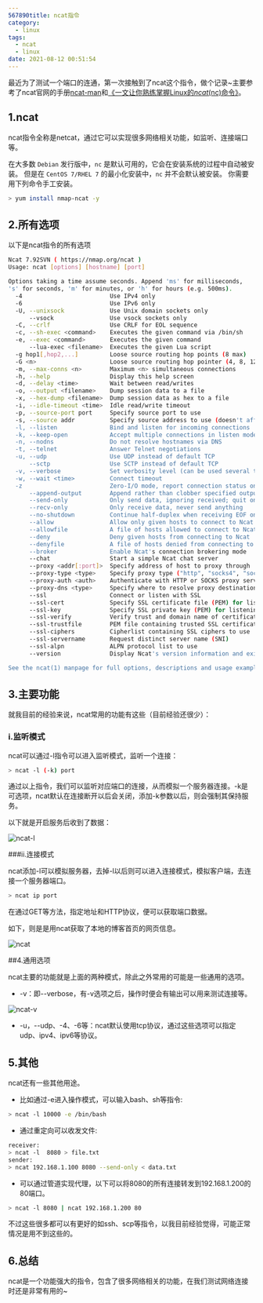 ```yaml
---
567890title: ncat指令
category:
  - linux
tags:
  - ncat
  - linux
date: 2021-08-12 00:51:54
---
```


最近为了测试一个端口的连通，第一次接触到了ncat这个指令，做个记录~主要参考了ncat官网的手册[ncat-man](https://nmap.org/book/ncat-man.html)和[《一文让你熟练掌握Linux的*ncat*(nc)命令》](https://www.cnblogs.com/ECJTUACM-873284962/p/9712882.html)。
<!-- more -->

## 1.ncat

ncat指令全称是netcat，通过它可以实现很多网络相关功能，如监听、连接端口等。

在大多数 `Debian` 发行版中，`nc` 是默认可用的，它会在安装系统的过程中自动被安装。 但是在 `CentOS 7/RHEL 7` 的最小化安装中，`nc` 并不会默认被安装。 你需要用下列命令手工安装。

```bash
> yum install nmap-ncat -y
```

## 2.所有选项

以下是ncat指令的所有选项

```bash
Ncat 7.92SVN ( https://nmap.org/ncat )
Usage: ncat [options] [hostname] [port]

Options taking a time assume seconds. Append 'ms' for milliseconds,
's' for seconds, 'm' for minutes, or 'h' for hours (e.g. 500ms).
  -4                         Use IPv4 only
  -6                         Use IPv6 only
  -U, --unixsock             Use Unix domain sockets only
      --vsock                Use vsock sockets only
  -C, --crlf                 Use CRLF for EOL sequence
  -c, --sh-exec <command>    Executes the given command via /bin/sh
  -e, --exec <command>       Executes the given command
      --lua-exec <filename>  Executes the given Lua script
  -g hop1[,hop2,...]         Loose source routing hop points (8 max)
  -G <n>                     Loose source routing hop pointer (4, 8, 12, ...)
  -m, --max-conns <n>        Maximum <n> simultaneous connections
  -h, --help                 Display this help screen
  -d, --delay <time>         Wait between read/writes
  -o, --output <filename>    Dump session data to a file
  -x, --hex-dump <filename>  Dump session data as hex to a file
  -i, --idle-timeout <time>  Idle read/write timeout
  -p, --source-port port     Specify source port to use
  -s, --source addr          Specify source address to use (doesn't affect -l)
  -l, --listen               Bind and listen for incoming connections
  -k, --keep-open            Accept multiple connections in listen mode
  -n, --nodns                Do not resolve hostnames via DNS
  -t, --telnet               Answer Telnet negotiations
  -u, --udp                  Use UDP instead of default TCP
      --sctp                 Use SCTP instead of default TCP
  -v, --verbose              Set verbosity level (can be used several times)
  -w, --wait <time>          Connect timeout
  -z                         Zero-I/O mode, report connection status only
      --append-output        Append rather than clobber specified output files
      --send-only            Only send data, ignoring received; quit on EOF
      --recv-only            Only receive data, never send anything
      --no-shutdown          Continue half-duplex when receiving EOF on stdin
      --allow                Allow only given hosts to connect to Ncat
      --allowfile            A file of hosts allowed to connect to Ncat
      --deny                 Deny given hosts from connecting to Ncat
      --denyfile             A file of hosts denied from connecting to Ncat
      --broker               Enable Ncat's connection brokering mode
      --chat                 Start a simple Ncat chat server
      --proxy <addr[:port]>  Specify address of host to proxy through
      --proxy-type <type>    Specify proxy type ("http", "socks4", "socks5")
      --proxy-auth <auth>    Authenticate with HTTP or SOCKS proxy server
      --proxy-dns <type>     Specify where to resolve proxy destination
      --ssl                  Connect or listen with SSL
      --ssl-cert             Specify SSL certificate file (PEM) for listening
      --ssl-key              Specify SSL private key (PEM) for listening
      --ssl-verify           Verify trust and domain name of certificates
      --ssl-trustfile        PEM file containing trusted SSL certificates
      --ssl-ciphers          Cipherlist containing SSL ciphers to use
      --ssl-servername       Request distinct server name (SNI)
      --ssl-alpn             ALPN protocol list to use
      --version              Display Ncat's version information and exit

See the ncat(1) manpage for full options, descriptions and usage examples
```

## 3.主要功能

就我目前的经验来说，ncat常用的功能有这些（目前经验还很少）：

### i.监听模式

ncat可以通过-l指令可以进入监听模式，监听一个连接：

```bash
> ncat -l (-k) port
```

通过以上指令，我们可以监听对应端口的连接，从而模拟一个服务器连接。-k是可选项，ncat默认在连接断开以后会关闭，添加-k参数以后，则会强制其保持服务。

以下就是开启服务后收到了数据：

![ncat-l](ncat-l.png)

###ii.连接模式

ncat添加-l可以模拟服务器，去掉-l以后则可以进入连接模式，模拟客户端，去连接一个服务器端口。

```bash
> ncat ip port
```

在通过GET等方法，指定地址和HTTP协议，便可以获取端口数据。

如下，则是是用ncat获取了本地的博客首页的网页信息。

![ncat](ncat.png)

##4.通用选项

ncat主要的功能就是上面的两种模式，除此之外常用的可能是一些通用的选项。

* -v：即--verbose，有-v选项之后，操作时便会有输出可以用来测试连接等。

![ncat-v](ncat-v.png)

* -u，--udp、-4、-6等：ncat默认使用tcp协议，通过这些选项可以指定udp、ipv4、ipv6等协议。

## 5.其他

ncat还有一些其他用途。

* 比如通过-e进入操作模式，可以输入bash、sh等指令:

```bash
> ncat -l 10000 -e /bin/bash
```

* 通过重定向可以收发文件:

```bash
receiver:
> ncat -l  8080 > file.txt
sender:
> ncat 192.168.1.100 8080 --send-only < data.txt
```

* 可以通过管道实现代理，以下可以将8080的所有连接转发到192.168.1.200的80端口。

```bash
> ncat -l 8080 | ncat 192.168.1.200 80
```

不过这些很多都可以有更好的如ssh、scp等指令，以我目前经验觉得，可能正常情况是用不到这些的。

## 6.总结

ncat是一个功能强大的指令，包含了很多网络相关的功能，在我们测试网络连接时还是非常有用的~
